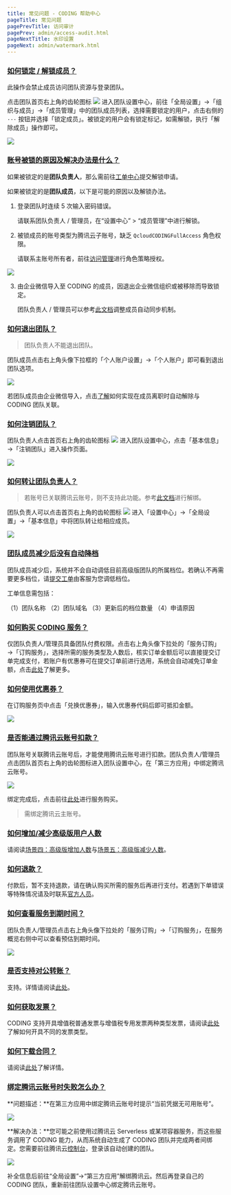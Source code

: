 ```yaml
---
title: 常见问题 - CODING 帮助中心
pageTitle: 常见问题
pagePrevTitle: 访问审计
pagePrev: admin/access-audit.html
pageNextTitle: 水印设置
pageNext: admin/watermark.html
---
```


### [如何锁定 / 解锁成员？](#how-to-lock)

此操作会禁止成员访问团队资源与登录团队。

点击团队首页右上角的齿轮图标 <img src ="https://help-assets.codehub.cn/enterprise/20210928153255.png" style ="margin:0"> 进入团队设置中心，前往「全局设置」->「组织与成员」->「成员管理」中的团队成员列表，选择需要锁定的用户，点击右侧的 `···` 按钮并选择「锁定成员」。被锁定的用户会有锁定标记，如需解锁，执行「解除成员」操作即可。

![](https://help-assets.codehub.cn/enterprise/20210719170609.png)

### [账号被锁的原因及解决办法是什么？](#why-blocked)

如果被锁定的是**团队负责人**，那么需前往[工单中心](https://e.coding.net/signin?redirect=/workorder)提交解锁申请。

如果被锁定的是**团队成员**，以下是可能的原因以及解锁办法。

1.  登录团队时连续 5 次输入密码错误。

    请联系团队负责人 / 管理员，在“设置中心” > “成员管理”中进行解锁。

2.  被锁成员的账号类型为腾讯云子账号，缺乏 `QcloudCODINGFullAccess` 角色权限。

    请联系主账号所有者，前往[访问管理](https://console.cloud.tencent.com/cam)进行角色策略授权。

![](https://help-assets.codehub.cn/enterprise/20220318110207.png)

3.  由企业微信导入至 CODING 的成员，因退出企业微信组织或被移除而导致锁定。

    团队负责人 / 管理员可以参考[此文档](https://help.coding.net/docs/admin/member/wecom.html#sync)调整成员自动同步机制。

### [如何退出团队？](#exit-team)

> 团队负责人不能退出团队。

团队成员点击右上角头像下拉框的「个人账户设置」→「个人账户」即可看到退出团队选项。

![](https://help-assets.codehub.cn/enterprise/20211203152557.png)

若团队成员由企业微信导入，点击[了解](/docs/admin/member/wecom.html#sync)如何实现在成员离职时自动解除与 CODING 团队关联。

### [如何注销团队？](#logout)

团队负责人点击首页右上角的齿轮图标 <img src ="https://help-assets.codehub.cn/enterprise/20210928153255.png" style ="margin:0"> 进入团队设置中心，点击「基本信息」→「注销团队」进入操作页面。

![](https://help-assets.codehub.cn/enterprise/20211203153456.png)

### [如何转让团队负责人？](#transfer-team-owner)

> 若账号已关联腾讯云账号，则不支持此功能。参考[此文档](/docs/admin/service-integration/cloud.html#unbind)进行解绑。

团队负责人可以点击首页右上角的齿轮图标 <img src ="https://help-assets.codehub.cn/enterprise/20210928153255.png" style ="margin:0"> 进入「设置中心」->「全局设置」->「基本信息」中将团队转让给相应成员。

![](https://help-assets.codehub.cn/enterprise/20210929151710.png)

### [团队成员减少后没有自动降档](#auto-downshift)

团队成员减少后，系统并不会自动调低目前高级版团队的所属档位。若确认不再需要更多档位，请[提交工单](https://e.coding.net/signin?redirect=/workorder)由客服为您调低档位。

工单信息需包括：

（1）团队名称
（2）团队域名
（3）更新后的档位数量
（4）申请原因

### [如何购买 CODING 服务？](#q1)

仅团队负责人/管理员具备团队付费权限。点击右上角头像下拉处的「服务订购」→「订购服务」，选择所需的服务类型及人数后，核实订单金额后可以直接提交订单完成支付，若账户有优惠券可在提交订单前进行选用，系统会自动减免订单金额，点击[此处](/docs/admin/pay/price.html#scenes-1)了解更多。

### [如何使用优惠券？](#q2)

在订购服务页中点击「兑换优惠券」，输入优惠券代码后即可抵扣金额。

![](https://help-assets.codehub.cn/enterprise/20211119172450.png)

### [是否能通过腾讯云账号扣款？](#q3)

团队账号关联腾讯云账号后，才能使用腾讯云账号进行扣款。团队负责人/管理员点击团队首页右上角的齿轮图标进入团队设置中心，在「第三方应用」中绑定腾讯云账号。

![](https://help-assets.codehub.cn/enterprise/20211119173901.png)

绑定完成后，点击前往[此处](https://buy.cloud.tencent.com/coding)进行服务购买。

> 需绑定腾讯云主账号。

### [如何增加/减少高级版用户人数](#q4)

请阅读[场景四：高级版增加人数](/docs/admin/pay/price.html#scenes-4)与[场景五：高级版减少人数](/docs/admin/pay/price.html#scenes-5)。

### [如何退款？](#q5)

付款后，暂不支持退款，请在确认购买所需的服务后再进行支付。若遇到下单错误等特殊情况请及时联系[官方人员](https://e.coding.net/signin?redirect=/workorder)。

### [如何查看服务到期时间？](#q6)

团队负责人/管理员点击右上角头像下拉处的「服务订购」→「订购服务」，在服务概览右侧中可以查看预估到期时间。

![](https://help-assets.codehub.cn/enterprise/20211119155804.png)

### [是否支持对公转账？](#q7)

支持。详情请阅读[此处](/docs/admin/pay/price.html#pay)。

### [如何获取发票？](#q8)

CODING 支持开具增值税普通发票与增值税专用发票两种类型发票，请阅读[此处](/docs/admin/pay/invoice.html#manage)了解如何开具不同的发票类型。

### [如何下载合同？](#q9)

请阅读[此处](/docs/admin/pay/invoice.md#contract)了解详情。

### [绑定腾讯云账号时失败怎么办？](#q10)

**问题描述：**在第三方应用中绑定腾讯云账号时提示“当前凭据无可用账号”。

![](https://help-assets.codehub.cn/enterprise/20220616162453.png)

**解决办法：**您可能之前使用过腾讯云 Serverless 或某项容器服务，而这些服务调用了 CODING 能力，从而系统自动生成了 CODING 团队并完成两者间绑定。您需要前往腾讯云[控制台](https://console.cloud.tencent.com/coding)，登录该自动创建的团队。

![](https://help-assets.codehub.cn/enterprise/20220616164309.png)

补全信息后前往“全局设置”→“第三方应用”解绑腾讯云。然后再登录自己的 CODING 团队，重新前往团队设置中心绑定腾讯云账号。
